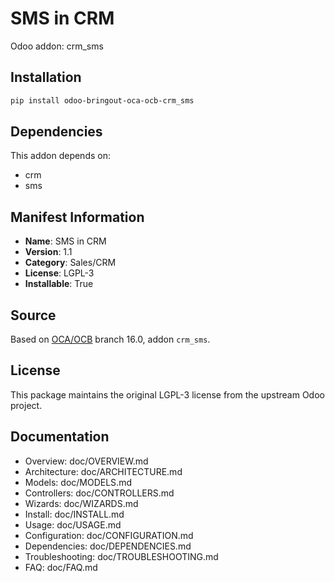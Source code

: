 # SMS in CRM

Odoo addon: crm_sms

## Installation

```bash
pip install odoo-bringout-oca-ocb-crm_sms
```

## Dependencies

This addon depends on:
- crm
- sms

## Manifest Information

- **Name**: SMS in CRM
- **Version**: 1.1
- **Category**: Sales/CRM
- **License**: LGPL-3
- **Installable**: True

## Source

Based on [OCA/OCB](https://github.com/OCA/OCB) branch 16.0, addon `crm_sms`.

## License

This package maintains the original LGPL-3 license from the upstream Odoo project.

## Documentation

- Overview: doc/OVERVIEW.md
- Architecture: doc/ARCHITECTURE.md
- Models: doc/MODELS.md
- Controllers: doc/CONTROLLERS.md
- Wizards: doc/WIZARDS.md
- Install: doc/INSTALL.md
- Usage: doc/USAGE.md
- Configuration: doc/CONFIGURATION.md
- Dependencies: doc/DEPENDENCIES.md
- Troubleshooting: doc/TROUBLESHOOTING.md
- FAQ: doc/FAQ.md
